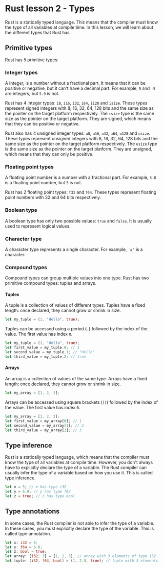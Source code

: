 # Rust lesson 2 - Types

Rust is a statically typed language. This means that the compiler must know the type of all variables at compile time.
In this lesson, we will learn about the different types that Rust has.

## Primitive types

Rust has 5 primitive types:

### Integer types

A integer, is a number without a fractional part. It means that it can be positive or negative, but it can't have a
decimal part. For example, `5` and `-5` are integers, but `5.0` is not.

Rust has 4 integer types: `i8`, `i16`, `i32`, `i64`, `i128` and `isize`. These types represent signed integers with 8,
16, 32, 64, 128 bits and the same size as the pointer on the target platform respectively. The `isize` type is the same
size as the pointer on the target platform. They are signed, which means that they can be positive or negative.

Rust also has 4 unsigned integer types: `u8`, `u16`, `u32`, `u64`, `u128` and `usize`. These types represent unsigned
integers with 8, 16, 32, 64, 128 bits and the same size as the pointer on the target platform respectively. The `usize`
type is the same size as the pointer on the target platform. They are unsigned, which means that they can only be
positive.

### Floating point types

A floating point number is a number with a fractional part. For example, `5.0` is a floating point number, but `5` is
not.

Rust has 2 floating point types: `f32` and `f64`. These types represent floating point numbers with 32 and 64 bits
respectively.

### Boolean type

A boolean type has only two possible values: `true` and `false`. It is usually used to represent logical values.

### Character type

A character type represents a single character. For example, `'a'` is a character.

### Compound types

Compound types can group multiple values into one type. Rust has two primitive compound types: tuples and arrays.

#### Tuples

A tuple is a collection of values of different types. Tuples have a fixed length: once declared, they cannot grow or
shrink in size.

``` rust
let my_tuple = (1, "Hello", true);
```

Tuples can be accessed using a period (`.`) followed by the index of the value. The first value has index `0`.

``` rust
let my_tuple = (1, "Hello", true);
let first_value = my_tuple.0; // 1
let second_value = my_tuple.1; // "Hello"
let third_value = my_tuple.2; // true
```

#### Arrays

An array is a collection of values of the same type. Arrays have a fixed length: once declared, they cannot grow or shrink in size.

``` rust
let my_array = [1, 2, 3];
```

Arrays can be accessed using square brackets (`[]`) followed by the index of the value. The first value has index `0`.

``` rust
let my_array = [1, 2, 3];
let first_value = my_array[0]; // 1
let second_value = my_array[1]; // 2
let third_value = my_array[2]; // 3
```

## Type inference

Rust is a statically typed language, which means that the compiler must know the type of all variables at compile time.
However, you don't always have to explicitly declare the type of a variable. The Rust compiler can usually infer the
type of a variable based on how you use it. This is called type inference.

``` rust
let x = 5; // x has type i32
let y = 6.0; // y has type f64
let z = true; // z has type bool
```

## Type annotations

In some cases, the Rust compiler is not able to infer the type of a variable. In these cases, you must explicitly
declare the type of the variable. This is called type annotation.

``` rust
let x: i32 = 5;
let y: f64 = 6.0;
let z: bool = true;
let array: [i32; 3] = [1, 2, 3]; // array with 3 elements of type i32
let tuple: (i32, f64, bool) = (1, 2.0, true); // tuple with 3 elements of type i32, f64 and bool
```